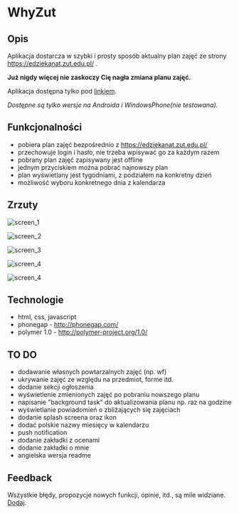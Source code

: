 # WhyZut

## Opis

Aplikacja dostarcza w szybki i prosty sposób aktualny plan zajęć ze strony https://edziekanat.zut.edu.pl/ .

**Już nigdy więcej nie zaskoczy Cię nagła zmiana planu zajęć.**

Aplikacja dostępna tylko pod [linkiem](https://build.phonegap.com/apps/2350253/share).

*Dostępne są tylko wersje na Androida i WindowsPhone(nie testowana).*


## Funkcjonalności

- pobiera plan zajęć bezpośrednio z https://edziekanat.zut.edu.pl/
- przechowuje login i hasło, nie trzeba wpisywać go za każdym razem
- pobrany plan zajęć zapisywany jest offline
- jednym przyciskiem można pobrać najnowszy plan
- plan wyświetlany jest tygodniami, z podziałem na konkretny dzień
- możliwość wyboru konkretnego dnia z kalendarza

## Zrzuty

![screen_1](https://lh3.googleusercontent.com/dMmLzLBubtyDyp8RO1ixeVK0_mPGfm1zsklMZJsrw3VnHWHRz6IkLTNpQ50i2x1M2Q-QEAc9Fqrg=w382-h678-no)

![screen_2](https://lh3.googleusercontent.com/scMJAQFMw0sQ1ZtXMWzl3vn_4fMRVXtQomUrT3oDKNRcv3LnCEElZIZl4rFcnIwL3btYLM0OdjpA=w382-h678-no)

![screen_3](https://lh3.googleusercontent.com/i_sWTaOKbaBqftTYPHQw5yGSOjzP9LKFU1L5kje6ABKbWQ62RLNgTVmjbzItX-srPyb3ZPer5dew=w382-h678-no)

![screen_4](https://lh3.googleusercontent.com/V-XCuWinOpIS3gI1buw2yy4_IUd37opX-iZHO-KZJZSyOUtQsRrsDfRyTKkShxnCacfBGEC0AMsq=w382-h678-no)

![screen_4](https://lh3.googleusercontent.com/aKC9La-81zIZ4kOMKcPtQnT_rqEYXgZKYPwlteVJYPVKHNLOGikay0IOCSKRZiIQe5UDG3RIlWDF=w382-h678-no)

## Technologie

- html, css, javascript
- phonegap - http://phonegap.com/
- polymer 1.0 - http://polymer-project.org/1.0/

## TO DO

- dodawanie własnych powtarzalnych zajęć (np. wf)
- ukrywanie zajęć ze względu na przedmiot, forme itd.
- dodanie sekcji ogłoszenia
- wyświetlenie zmienionych zajęć po pobraniu nowszego planu
- napisanie "background task" do aktualizowania planu np. raz na godzine
- wyświetlanie powiadomień o zbliżających się zajęciach
- dodanie splash screena oraz ikon
- dodać polskie nazwy miesięcy w kalendarzu
- push notification
- dodanie zakładki z ocenami
- dodanie zakładki o mnie
- angielska wersja readme

## Feedback

Wszystkie błędy, propozycje nowych funkcji, opinie, itd., są mile widziane. [Dodaj](https://github.com/nnaisur/whyzut/issues).
